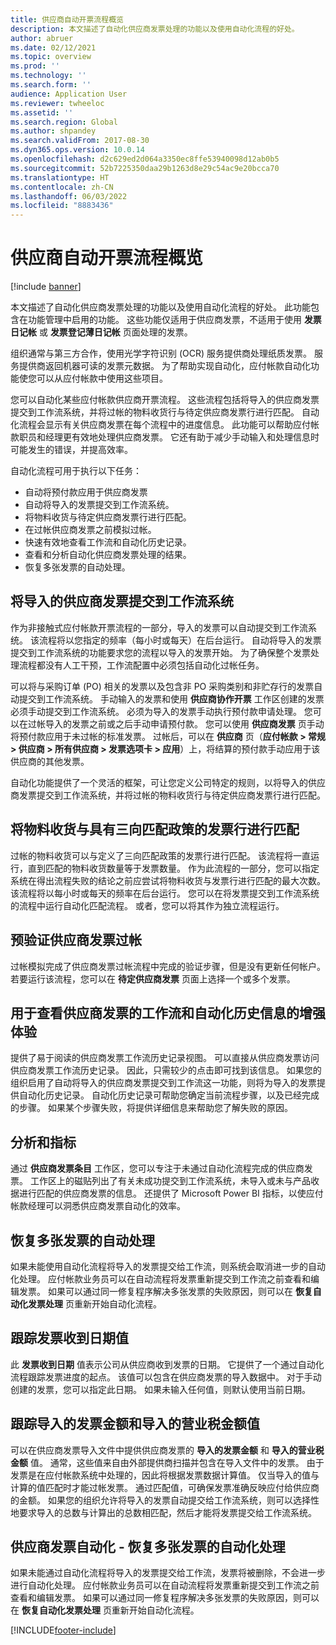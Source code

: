 ```yaml
---
title: 供应商自动开票流程概览
description: 本文描述了自动化供应商发票处理的功能以及使用自动化流程的好处。
author: abruer
ms.date: 02/12/2021
ms.topic: overview
ms.prod: ''
ms.technology: ''
ms.search.form: ''
audience: Application User
ms.reviewer: twheeloc
ms.assetid: ''
ms.search.region: Global
ms.author: shpandey
ms.search.validFrom: 2017-08-30
ms.dyn365.ops.version: 10.0.14
ms.openlocfilehash: d2c629ed2d064a3350ec8ffe53940098d12ab0b5
ms.sourcegitcommit: 52b7225350daa29b1263d8e29c54ac9e20bcca70
ms.translationtype: HT
ms.contentlocale: zh-CN
ms.lasthandoff: 06/03/2022
ms.locfileid: "8883436"
---
```

# <a name="automated-vendor-invoicing-processes-overview"></a>供应商自动开票流程概览

[!include [banner](../includes/banner.md)]

本文描述了自动化供应商发票处理的功能以及使用自动化流程的好处。 此功能包含在功能管理中启用的功能。 这些功能仅适用于供应商发票，不适用于使用 **发票日记帐** 或 **发票登记薄日记帐** 页面处理的发票。

组织通常与第三方合作，使用光学字符识别 (OCR) 服务提供商处理纸质发票。 服务提供商返回机器可读的发票元数据。 为了帮助实现自动化，应付帐款自动化功能使您可以从应付帐款中使用这些项目。

您可以自动化某些应付帐款供应商开票流程。 这些流程包括将导入的供应商发票提交到工作流系统，并将过帐的物料收货行与待定供应商发票行进行匹配。 自动化流程会显示有关供应商发票在每个流程中的进度信息。 此功能可以帮助应付帐款职员和经理更有效地处理供应商发票。 它还有助于减少手动输入和处理信息时可能发生的错误，并提高效率。

自动化流程可用于执行以下任务：

- 自动将预付款应用于供应商发票
- 自动将导入的发票提交到工作流系统。
- 将物料收货与待定供应商发票行进行匹配。
- 在过帐供应商发票之前模拟过帐。
- 快速有效地查看工作流和自动化历史记录。
- 查看和分析自动化供应商发票处理的结果。
- 恢复多张发票的自动处理。

## <a name="submit-imported-vendor-invoices-to-the-workflow-system"></a>将导入的供应商发票提交到工作流系统

作为非接触式应付帐款开票流程的一部分，导入的发票可以自动提交到工作流系统。 该流程将以您指定的频率（每小时或每天）在后台运行。 自动将导入的发票提交到工作流系统的功能要求您的流程以导入的发票开始。 为了确保整个发票处理流程都没有人工干预，工作流配置中必须包括自动化过帐任务。


可以将与采购订单 (PO) 相关的发票以及包含非 PO 采购类别和非贮存行的发票自动提交到工作流系统。 手动输入的发票和使用 **供应商协作开票** 工作区创建的发票必须手动提交到工作流系统。 必须为导入的发票手动执行预付款申请处理。 您可以在过帐导入的发票之前或之后手动申请预付款。 您可以使用 **供应商发票** 页手动将预付款应用于未过帐的标准发票。 过帐后，可以在 **供应商** 页（**应付帐款 \> 常规 \> 供应商 \> 所有供应商 \> 发票选项卡 \> 应用**）上，将结算的预付款手动应用于该供应商的其他发票。

自动化功能提供了一个灵活的框架，可让您定义公司特定的规则，以将导入的供应商发票提交到工作流系统，并将过帐的物料收货行与待定供应商发票行进行匹配。

## <a name="match-product-receipts-to-invoice-lines-that-have-a-three-way-matching-policy"></a>将物料收货与具有三向匹配政策的发票行进行匹配

过帐的物料收货可以与定义了三向匹配政策的发票行进行匹配。 该流程将一直运行，直到匹配的物料收货数量等于发票数量。 作为此流程的一部分，您可以指定系统在得出流程失败的结论之前应尝试将物料收货与发票行进行匹配的最大次数。 该流程将以每小时或每天的频率在后台运行。 您可以在将发票提交到工作流系统的流程中运行自动化匹配流程。 或者，您可以将其作为独立流程运行。

## <a name="pre-validate-vendor-invoice-posting"></a>预验证供应商发票过帐

过帐模拟完成了供应商发票过帐流程中完成的验证步骤，但是没有更新任何帐户。 若要运行该流程，您可以在 **待定供应商发票** 页面上选择一个或多个发票。

## <a name="enhanced-experience-for-viewing-workflow-and-automation-historical-information-for-vendor-invoices"></a>用于查看供应商发票的工作流和自动化历史信息的增强体验

提供了易于阅读的供应商发票工作流历史记录视图。 可以直接从供应商发票访问供应商发票工作流历史记录。 因此，只需较少的点击即可找到该信息。 如果您的组织启用了自动将导入的供应商发票提交到工作流这一功能，则将为导入的发票提供自动化历史记录。 自动化历史记录可帮助您确定当前流程步骤，以及已经完成的步骤。 如果某个步骤失败，将提供详细信息来帮助您了解失败的原因。

## <a name="analytics-and-metrics"></a>分析和指标

通过 **供应商发票条目** 工作区，您可以专注于未通过自动化流程完成的供应商发票。 工作区上的磁贴列出了有关未成功提交到工作流系统，未导入或未与产品收据进行匹配的供应商发票的信息。 还提供了 Microsoft Power BI 指标，以使应付帐款经理可以洞悉供应商发票自动化的效率。


## <a name="resume-automation-processing-for-multiple-invoices"></a>恢复多张发票的自动处理

如果未能使用自动化流程将导入的发票提交给工作流，则系统会取消进一步的自动化处理。 应付帐款业务员可以在自动流程将发票重新提交到工作流之前查看和编辑发票。 如果可以通过同一修复程序解决多张发票的失败原因，则可以在 **恢复自动化发票处理** 页重新开始自动化流程。 

## <a name="tracking-the-invoice-received-date-value"></a>跟踪发票收到日期值

此 **发票收到日期** 值表示公司从供应商收到发票的日期。 它提供了一个通过自动化流程跟踪发票进度的起点。 该值可以包含在供应商发票的导入数据中。 对于手动创建的发票，您可以指定此日期。 如果未输入任何值，则默认使用当前日期。


## <a name="tracking-the-imported-invoice-amount-and-imported-sales-tax-amount-values"></a>跟踪导入的发票金额和导入的营业税金额值

可以在供应商发票导入文件中提供供应商发票的 **导入的发票金额** 和 **导入的营业税金额** 值。 通常，这些值来自由外部提供商扫描并包含在导入文件中的发票。 由于发票是在应付帐款系统中处理的，因此将根据发票数据计算值。 仅当导入的值与计算的值匹配时才能过帐发票。 通过匹配值，可确保发票准确反映应付给供应商的金额。 如果您的组织允许将导入的发票自动提交给工作流系统，则可以选择性地要求导入的总数与计算出的总数相匹配，然后才能将发票提交给工作流系统。

## <a name="vendor-invoice-automation---resume-automation-processing-for-multiple-invoices"></a>供应商发票自动化 - 恢复多张发票的自动化处理
如果未能通过自动化流程将导入的发票提交给工作流，发票将被删除，不会进一步进行自动化处理。 应付帐款业务员可以在自动流程将发票重新提交到工作流之前查看和编辑发票。 如果可以通过同一修复程序解决多张发票的失败原因，则可以在 **恢复自动化发票处理** 页重新开始自动化流程。 

[!INCLUDE[footer-include](../../includes/footer-banner.md)]
